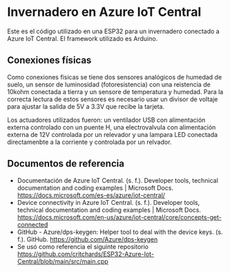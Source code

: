 # Invernadero en Azure IoT Central
Este es el código utilizado en una ESP32 para un invernadero conectado a Azure IoT Central. El framework utilizado es Arduino.

## Conexiones físicas
Como conexiones fisicas se tiene dos sensores analógicos de humedad de suelo, un sensor de luminosidad (fotoresistencia) con una reistencia de 10kohm conectada a tierra y un sensore de temperatura y humedad. Para la correcta lectura de estos sensores es necesario usar un divisor de voltaje para ajustar la salida de 5V a 3.3V que recibe la tarjeta.

Los actuadores utilizados fueron: un ventilador USB con alimentación externa controlado con un puente H, una electrovalvula con alimentación externa de 12V controlada por un relevador y una lampara LED conectada directamenbte a la corriente y controlada por un relvador. 

## Documentos de referencia
- Documentación de Azure IoT Central. (s. f.). Developer tools, technical documentation and coding 
examples | Microsoft Docs. https://docs.microsoft.com/es-es/azure/iot-central/
- Device connectivity in Azure IoT Central. (s. f.). Developer tools, technical documentation and coding 
examples | Microsoft Docs. https://docs.microsoft.com/en-us/azure/iot-central/core/concepts-get-connected
- GitHub - Azure/dps-keygen: Helper tool to deal with the device keys. (s. f.). GitHub. 
https://github.com/Azure/dps-keygen
- Se usó como referencia el siguinte repositorio https://github.com/critchards/ESP32-Azure-Iot-Central/blob/main/src/main.cpp
